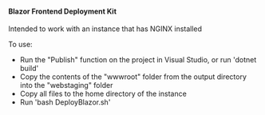 #### Blazor Frontend Deployment Kit
Intended to work with an instance that has NGINX installed

To use:
- Run the "Publish" function on the project in Visual Studio, or run 'dotnet build'
- Copy the contents of the "wwwroot" folder from the output directory into the "webstaging" folder
- Copy all files to the home directory of the instance
- Run 'bash DeployBlazor.sh'